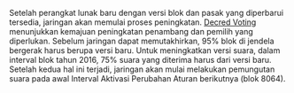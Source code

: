 Setelah perangkat lunak baru dengan versi blok dan pasak yang diperbarui tersedia, jaringan akan memulai proses peningkatan. [Decred Voting](voting.decred.org) menunjukkan kemajuan peningkatan penambang dan pemilih yang diperlukan. Sebelum jaringan dapat memutakhirkan, 95% blok di jendela bergerak harus berupa versi baru. Untuk meningkatkan versi suara, dalam interval blok tahun 2016, 75% suara yang diterima harus dari versi baru. Setelah kedua hal ini terjadi, jaringan akan mulai melakukan pemungutan suara pada awal Interval Aktivasi Perubahan Aturan berikutnya (blok 8064).